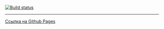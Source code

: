 [![Build status](https://ci.appveyor.com/api/projects/status/hew6re2cotu8thyb?svg=true)](https://ci.appveyor.com/project/Vitaly93232/ra-hw6-t1)

***

[Ссылка на Github Pages](https://ravenrvs.github.io/RA_HW6_T1/)